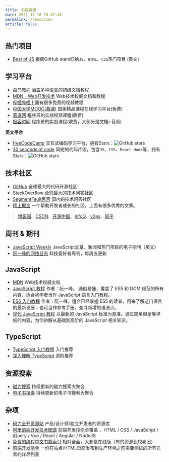 ```yaml
---
title: 前端资源
date: 2021-12-18 15:37:45
permalink: /resource/
article: false
---
```


## 热门项目
- [Best of JS](https://bestofjs.org/) 根据GitHub stars归纳`JS`、`HTML`、`CSS`热门项目 (英文)
## 学习平台
- [菜鸟教程](https://www.runoob.com/) 涵盖多种语言的初级文档教程
- [MDN - Web开发技术](https://www.runoob.com/) Web技术权威文档和教程
- [哔哩哔哩](https://www.bilibili.com/)上面有很多免费的视频教程
- [中国大学MOOC(慕课)](https://www.icourse163.org/) 国家精品课程在线学习平台(免费)
- [慕课网](https://www.imooc.com/) 程序员的实战视频课程(收费)
- [极客时间](https://time.geekbang.org/) 程序员的实战课程(收费，大部分是文档+音频)

**英文平台**
- [freeCodeCamp](https://www.freecodecamp.org/learn/) 交互式编码学习平台，拥有Stars：<img src='https://img.shields.io/github/stars/freeCodeCamp/freeCodeCamp' alt='GitHub stars' class="no-zoom">
- [30 seconds of code](https://www.30secondsofcode.org/) 简短的代码片段，包含`JS`、`CSS`、`React Hook`等，拥有Stars：<img src='https://img.shields.io/github/stars/30-seconds/30-seconds-of-code' alt='GitHub stars' class="no-zoom">
## 技术社区
- [GitHub](https://github.com/) 全球最大的代码开源社区
- [StackOverflow](https://stackoverflow.com/) 全球最大的技术问答社区
- [SegmentFault思否](https://segmentfault.com/) 国内的技术问答社区
- [稀土掘金](https://juejin.cn/) 一个帮助开发者成长的社区。上面有很多优秀的文章。
> [博客园](https://www.cnblogs.com/)、[CSDN](https://www.csdn.net/)、[开源中国](https://www.oschina.net/)、[InfoQ](https://xie.infoq.cn/)、[v2ex](https://v2ex.com/)、[知乎](https://www.zhihu.com/hot)

## 周刊 & 期刊
- [JavaScript Weekly](https://javascriptweekly.com/) JavaScript文章、新闻和热门项目的电子期刊（英文）
- [阮一峰的网络日志](https://www.ruanyifeng.com/blog/) 科技爱好者周刊，每周五更新

## JavaScript
- [MDN](https://developer.mozilla.org/zh-CN/docs/Web) Web技术权威文档
- [JavaScript 教程](https://es6.ruanyifeng.com/) 作者：阮一峰。 通俗易懂，覆盖了 ES5 和 DOM 规范的所有内容，适合初学者当作 JavaScript 语言入门教程。
- [ES6 入门教程](https://es6.ruanyifeng.com/) 作者：阮一峰。适合已经掌握 ES5 的读者，用来了解这门语言的最新发展；也可当作参考手册，查寻新增的语法点。
- [现代 JavaScript 教程](https://zh.javascript.info/) 以最新的 JavaScript 标准为基准。通过简单但足够详细的内容，为你讲解从基础到高阶的 JavaScript 相关知识。
## TypeScript
- [TypeScript 入门教程](https://ts.xcatliu.com/) 入门推荐
- [深入理解 TypeScript](https://jkchao.github.io/typescript-book-chinese/) 进阶推荐


## 资源搜索
- [磁力搜索](https://www.yeeach.com/post/1367) 持续更新的磁力搜索大聚合
- [电子书搜索](https://www.yeeach.com/post/1732) 持续更新的电子书搜索大聚合

## 杂项
- [码力全开资源站](https://design.maliquankai.com/) 产品/设计师/独立开发者的资源库
- [阿里前端开发技术图谱](https://developer.aliyun.com/graph/frontend) 前端开发技能全覆盖 ，HTML / CSS / JavaScript / jQuery / Vue / React / Angular / NodeJS
- [免费的编程中文书籍索引](https://github.com/justjavac/free-programming-books-zh_CN) 相对全面，大都是在线版（有的资源比较老旧）
- [前端开发清单](https://github.com/JohnsenZhou/Front-End-Checklist) 一份在站点/HTML页面发布到生产环境之前需要测试的所有元素的详尽列表
